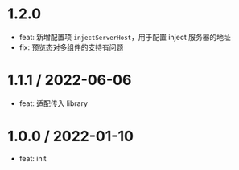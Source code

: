 # 1.2.0 
* feat: 新增配置项 `injectServerHost`，用于配置 inject 服务器的地址
* fix: 预览态对多组件的支持有问题

# 1.1.1 / 2022-06-06
* feat: 适配传入 library

# 1.0.0 / 2022-01-10
* feat: init
